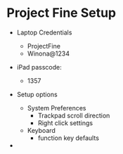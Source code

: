 # Project Fine Setup

* Laptop Credentials
    * ProjectFine
    * Winona@1234

* iPad passcode:
    * 1357

* Setup options
    * System Preferences
        * Trackpad scroll direction
        * Right click settings
    * Keyboard
        * function key defaults

* 